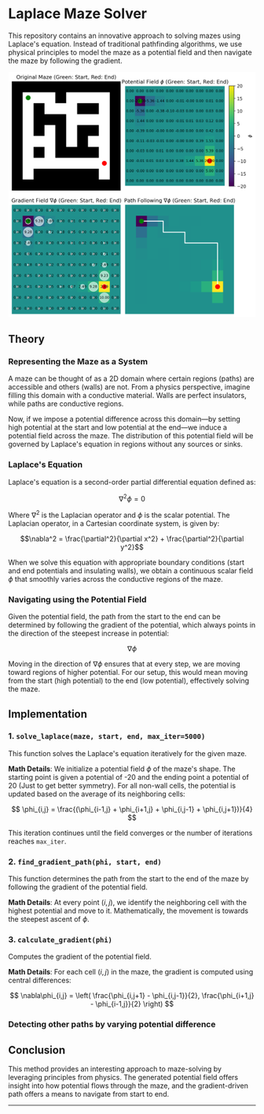 # Laplace Maze Solver

This repository contains an innovative approach to solving mazes using Laplace's equation. Instead of traditional pathfinding algorithms, we use physical principles to model the maze as a potential field and then navigate the maze by following the gradient.

![](https://raw.githubusercontent.com/SwayamInSync/Laplace-Maze-Solver/main/assets/maze_solution.png)

## Theory

### Representing the Maze as a System

A maze can be thought of as a 2D domain where certain regions (paths) are accessible and others (walls) are not. From a physics perspective, imagine filling this domain with a conductive material. Walls are perfect insulators, while paths are conductive regions.

Now, if we impose a potential difference across this domain—by setting high potential at the start and low potential at the end—we induce a potential field across the maze. The distribution of this potential field will be governed by Laplace's equation in regions without any sources or sinks.

### Laplace's Equation

Laplace's equation is a second-order partial differential equation defined as:

$$\nabla^2 \phi = 0$$

Where $\nabla^2$ is the Laplacian operator and $\phi$ is the scalar potential. The Laplacian operator, in a Cartesian coordinate system, is given by:

$$\nabla^2 = \frac{\partial^2}{\partial x^2} + \frac{\partial^2}{\partial y^2}$$

When we solve this equation with appropriate boundary conditions (start and end potentials and insulating walls), we obtain a continuous scalar field $\phi$ that smoothly varies across the conductive regions of the maze.

### Navigating using the Potential Field

Given the potential field, the path from the start to the end can be determined by following the gradient of the potential, which always points in the direction of the steepest increase in potential:

$$\nabla \phi$$

Moving in the direction of $\nabla \phi$ ensures that at every step, we are moving toward regions of higher potential. For our setup, this would mean moving from the start (high potential) to the end (low potential), effectively solving the maze.

## Implementation

### 1. `solve_laplace(maze, start, end, max_iter=5000)`

This function solves the Laplace's equation iteratively for the given maze.

**Math Details**:
We initialize a potential field $\phi$ of the maze's shape. The starting point is given a potential of -20 and the ending point a potential of 20 (Just to get better symmetry). For all non-wall cells, the potential is updated based on the average of its neighboring cells:

$$ \phi_{i,j} = \frac{(\phi_{i-1,j} + \phi_{i+1,j} + \phi_{i,j-1} + \phi_{i,j+1})}{4} $$

This iteration continues until the field converges or the number of iterations reaches `max_iter`.

### 2. `find_gradient_path(phi, start, end)`

This function determines the path from the start to the end of the maze by following the gradient of the potential field.

**Math Details**:
At every point $(i, j)$, we identify the neighboring cell with the highest potential and move to it. Mathematically, the movement is towards the steepest ascent of $\phi$.

### 3. `calculate_gradient(phi)`

Computes the gradient of the potential field.

**Math Details**:
For each cell $(i, j)$ in the maze, the gradient is computed using central differences:

$$ \nabla\phi_{i,j} = \left( \frac{\phi_{i,j+1} - \phi_{i,j-1}}{2}, \frac{\phi_{i+1,j} - \phi_{i-1,j}}{2} \right) $$

### Detecting other paths by varying potential difference


## Conclusion

This method provides an interesting approach to maze-solving by leveraging principles from physics. The generated potential field offers insight into how potential flows through the maze, and the gradient-driven path offers a means to navigate from start to end.

---
